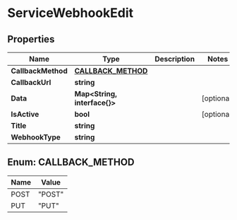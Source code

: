 

# ServiceWebhookEdit


## Properties

| Name | Type | Description | Notes |
|------------ | ------------- | ------------- | -------------|
|**CallbackMethod** | [**CALLBACK_METHOD**](#CALLBACK_METHOD) |  |  |
|**CallbackUrl** | **string** |  |  |
|**Data** | **Map&lt;String, interface{}&gt;** |  |  [optional] |
|**IsActive** | **bool** |  |  [optional] |
|**Title** | **string** |  |  |
|**WebhookType** | **string** |  |  |



## Enum: CALLBACK_METHOD

| Name | Value |
|---- | -----|
| POST | &quot;POST&quot; |
| PUT | &quot;PUT&quot; |



